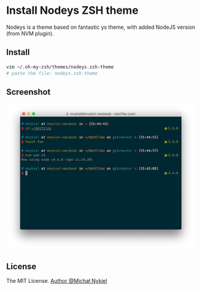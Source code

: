 # Install Nodeys ZSH theme

Nodeys is a theme based on fantastic ys theme, with added NodeJS version (from NVM plugin).

## Install

```bash
vim ~/.oh-my-zsh/themes/nodeys.zsh-theme
# paste the file: nodeys.zsh-theme
```

## Screenshot

![screenshot](screenshot.png)

## License

The MIT License. [Author @Michał Nykiel](https://github.com/marszall87)
